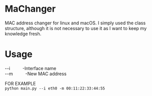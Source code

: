 # MaChanger
 MAC address changer for linux and macOS.
 I simply used the class structure, although it is not necessary to use it as I want to keep my knowledge fresh.
# Usage

 --i&nbsp;&nbsp;&nbsp;&nbsp;&nbsp;&nbsp;&nbsp;&nbsp;&nbsp;&nbsp;-Interface name <br>
 --m&nbsp;&nbsp;&nbsp;&nbsp;&nbsp;&nbsp;&nbsp;&nbsp;&nbsp;&nbsp;-New MAC address <br>

  FOR EXAMPLE <br>
 `python main.py --i eth0 -m 00:11:22:33:44:55`

 
 
